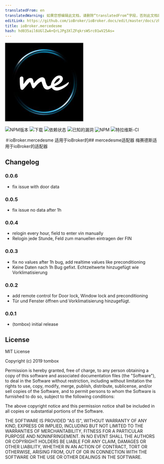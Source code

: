 ```yaml
---
translatedFrom: en
translatedWarning: 如果您想编辑此文档，请删除“translatedFrom”字段，否则此文档将再次自动翻译
editLink: https://github.com/ioBroker/ioBroker.docs/edit/master/docs/zh-cn/adapterref/iobroker.mercedesme/README.md
title: ioBroker.mercedesme
hash: hd035ail6UGlZwA+QrLJPg3XlZFqkrsWSrc01wV25As=
---
```

![商标](../../../en/adapterref/iobroker.mercedesme/admin/mercedesme.png)

![NPM版本](http://img.shields.io/npm/v/iobroker.mercedesme.svg)
![下载](https://img.shields.io/npm/dm/iobroker.mercedesme.svg)
![依赖状态](https://img.shields.io/david/TA2k/iobroker.mercedesme.svg)
![已知的漏洞](https://snyk.io/test/github/TA2k/ioBroker.mercedesme/badge.svg)
![NPM](https://nodei.co/npm/iobroker.mercedesme.png?downloads=true)
![特拉维斯-CI](http://img.shields.io/travis/TA2k/ioBroker.mercedesme/master.svg)

＃ioBroker.mercedesme
适用于ioBroker的## mercedesme适配器
梅赛德斯适用于ioBroker的适配器

## Changelog

### 0.0.6

- fix issue with door data

### 0.0.5

- fix issue no data after 1h

### 0.0.4

- relogin every hour, field to enter vin manually
- Relogin jede Stunde, Feld zum manuellen eintragen der FIN

### 0.0.3

- fix no values after 1h bug, add realtime values like preconditioning
- Keine Daten nach 1h Bug gefixt. Echtzeitwerte hinzugefügt wie Vorklimatisierung

### 0.0.2

- add remote control for Door lock, Window lock and preconditioning
- Tür und Fenster öffnen und Vorklimatisierung hinzugefügt.

### 0.0.1

- (tombox) initial release

## License

MIT License

Copyright (c) 2019 tombox

Permission is hereby granted, free of charge, to any person obtaining a copy
of this software and associated documentation files (the "Software"), to deal
in the Software without restriction, including without limitation the rights
to use, copy, modify, merge, publish, distribute, sublicense, and/or sell
copies of the Software, and to permit persons to whom the Software is
furnished to do so, subject to the following conditions:

The above copyright notice and this permission notice shall be included in all
copies or substantial portions of the Software.

THE SOFTWARE IS PROVIDED "AS IS", WITHOUT WARRANTY OF ANY KIND, EXPRESS OR
IMPLIED, INCLUDING BUT NOT LIMITED TO THE WARRANTIES OF MERCHANTABILITY,
FITNESS FOR A PARTICULAR PURPOSE AND NONINFRINGEMENT. IN NO EVENT SHALL THE
AUTHORS OR COPYRIGHT HOLDERS BE LIABLE FOR ANY CLAIM, DAMAGES OR OTHER
LIABILITY, WHETHER IN AN ACTION OF CONTRACT, TORT OR OTHERWISE, ARISING FROM,
OUT OF OR IN CONNECTION WITH THE SOFTWARE OR THE USE OR OTHER DEALINGS IN THE
SOFTWARE.